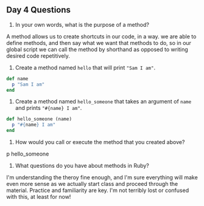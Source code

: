 ## Day 4 Questions

1. In your own words, what is the purpose of a method?

A method allows us to create shortcuts in our code, in a way. we are able to define methods, and then say what we want that methods to do, so in our global script we can call the method by shorthand as opposed to writing desired code repetitively.

1. Create a method named `hello` that will print `"Sam I am"`.

```ruby
def name
  p "Sam I am"
end
```

1. Create a method named `hello_someone` that takes an argument of `name` and prints `"#{name} I am"`.

```ruby
def hello_someone (name)
  p "#{name} I am"
end
```
1. How would you call or execute the method that you created above?

p hello_someone

1. What questions do you have about methods in Ruby?

I'm understanding the theroy fine enough, and I'm sure everything will make even more sense as we actually start class and proceed through the material. Practice and familiarity are key. I'm not terribly lost or confused with this, at least for now!
